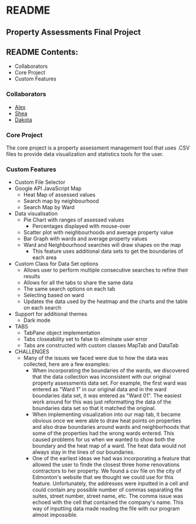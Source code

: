 # README
## Property Assessments Final Project
## README Contents:
- Collaborators
- Core Project
- Custom Features

### Collaborators
- [Alex](https://github.com/awworthy)
- [Shea](https://github.com/odlands)
- [Dakota](https://github.com/DakotaDoolaege)

### Core Project
The core project is a property assessment management tool that uses .CSV files to provide data visualization and statistics tools for the user.

### Custom Features
* Custom File Selector
* Google API JavaScript Map
    * Heat Map of assessed values
    * Search map by neighbourhood
    * Search Map by Ward
* Data visualisation
    * Pie Chart with ranges of assessed values
        * Percentages displayed with mouse-over
    * Scatter plot with neighbourhoods and average property value
    * Bar Graph with wards and average property values
    * Ward and Neighbourhood searches will draw shapes on the map
        * This feature uses additional data sets to get the boundaries of each area
* Custom Class for Data Set options
    * Allows user to perform multiple consecutive searches to refine their results
    * Allows for all the tabs to share the same data 
    * The same search options on each tab
    * Selecting based on ward
    * Updates the data used by the heatmap and the charts and the table on each search
* Support for additional themes
    * Dark mode
* TABS
    * TabPane object implementation
    * Tabs closeability set to false to eliminate user error
    * Tabs are constructed with custom classes MapTab and DataTab
* CHALLENGES
    * Many of the issues we faced were due to how the data was collected, here are a few examples:
        * When incorporating the boundaries of the wards, we discovered that the 
        data collection was inconsistent with our original property assessments data set. For example, the first 
        ward was entered as "Ward 1" in our original data and in the ward boundaries data set, it was entered as 
        "Ward 01". The easiest work around for this was just reformatting the data of the boundaries data set so 
        that it matched the original.
        * When implementing visualization into our map tab, it became obvious once we were able to draw heat points 
        on properties and also draw boundaries around wards and neighborhoods that some of the properties had the 
        wrong wards entered. This caused problems for us when we wanted to show both the boundary and the heat map
        of a ward. The heat data would not always stay in the lines of our boundaries.
        * One of the earliest ideas we had was incorporating a feature that allowed the user to finde the closest
        three home renovations contractors to her property. We found a csv file on the city of Edmonton's website 
        that we thought we could use for this feature. Unfortunately, the addresses were inputted in a cell and 
        could contain any possible number of commas separating the suites, street number, street name, etc. The 
        comma issue was echoed with the cell that contained the company's name. This way of inputting data made 
        reading the file with our program almost impossible.
     

